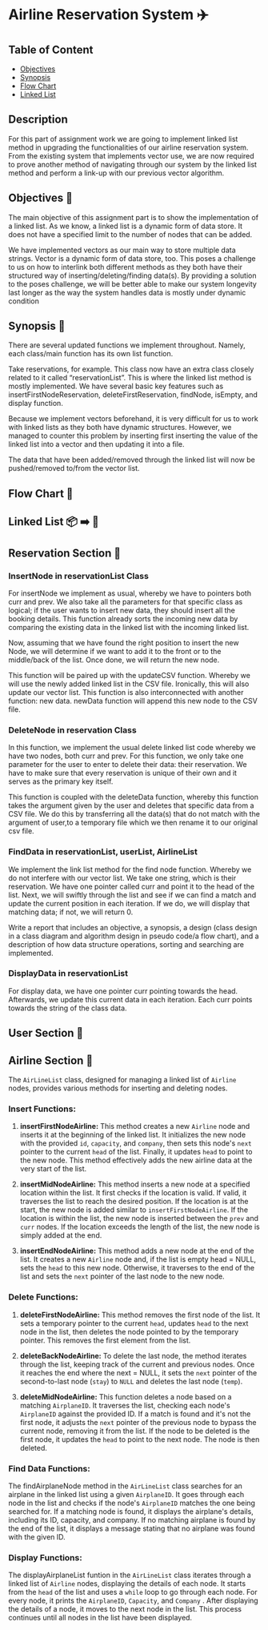 # Airline Reservation System ✈️

## Table of Content
- [Objectives](#objectives-)
- [Synopsis](#synopsis-)
- [Flow Chart](#flow-chart-)
- [Linked List](#linked-list-)

## Description 
For this part of assignment work we are going to implement linked list method in upgrading the functionalities of our airline reservation system. From the existing system that implements vector use, we are now required to prove another method of navigating through our system by the linked list method and perform a link-up with our previous vector algorithm.

## Objectives 🌈
The main objective of this assignment part is to show the implementation of a linked list. As we know, a linked list is a dynamic form of data store. It does not have a specified limit to the number of nodes that can be added. 

We have implemented vectors as our main way to store multiple data strings. Vector is a dynamic form of data store, too. This poses a challenge to us on how to interlink both different methods as they both have their structured way of inserting/deleting/finding data(s). By providing a solution to the poses challenge, we will be better able to make our system longevity last longer as the way the system handles data is mostly under dynamic condition



## Synopsis 📜
There are several updated functions we implement throughout. Namely, each class/main function has its own list function. 

Take reservations, for example. This class now have an extra class closely related to it called “reservationList”. This is where the linked list method is mostly implemented. We have several basic key features such as insertFirstNodeReservation, deleteFirstReservation, findNode, isEmpty, and display function. 

Because we implement vectors beforehand, it is very difficult for us to work with linked lists as they both have dynamic structures. However, we managed to counter this problem by inserting first inserting the value of the linked list into a vector and then updating it into a file.

The data that have been added/removed through the linked list will now be pushed/removed to/from the vector list. 
 


## Flow Chart 📑


## Linked List 📦 ➡️ 🛑

## Reservation Section 📅

### InsertNode in reservationList Class

For insertNode we implement as usual, whereby we have to  pointers both curr and prev. We also take all the parameters for that specific class as logical; if the user wants to insert new data, they should insert all the booking details.  This function already sorts the incoming new data by comparing the existing data in the linked list with the incoming linked list. 

Now, assuming that we have found the right position to insert the new Node, we will determine if we want to add it to the front or to the middle/back of the list. Once done, we will return the new node. 

This function will be paired up with the updateCSV function. Whereby we will use the newly added linked list in the CSV file. Ironically, this will also update our vector list.  This function is also interconnected with another function: new data.  newData function will append this new node to the CSV file.  

### DeleteNode in reservation Class

In this function, we implement the usual delete linked list code whereby we have two nodes, both curr and prev. For this function, we only take one parameter for the user to enter to delete their data: their reservation. We have to make sure that every reservation is unique of their own and it serves as the primary key itself.

This function is coupled with the deleteData function, whereby this function takes the argument given by the user and deletes that specific data from a CSV file. We do this by transferring all the data(s) that do not match with the argument of user,to a temporary file which we then rename it to our original csv file.	

### FindData in reservationList, userList, AirlineList

We implement the link list method for the find node function. Whereby we do not interfere with our vector list. We take one string, which is their reservation. We have one pointer called curr and point it to the head of the list. Next, we will swiftly through the list and see if we can find a match and update the current position in each iteration. If we do, we will display that matching data; if not, we will return 0. 

Write a report that includes an objective, a synopsis, a design (class design in a class diagram and algorithm design in pseudo code/a flow chart), and a description of how data structure operations, sorting and searching are implemented.

### DisplayData in reservationList

For display data, we have one pointer curr pointing towards the head. Afterwards, we update this current data in each iteration. Each curr points towards the string of the class data.

## User Section 🛂



## Airline Section 🛫

The `AirLineList` class, designed for managing a linked list of `Airline` nodes, provides various methods for inserting and deleting nodes.

### Insert Functions:

1. **insertFirstNodeAirline:** This method creates a new `Airline` node and inserts it at the beginning of the linked list. It initializes the new node with the provided `id`, `capacity`, and `company`, then sets this node's `next` pointer to the current `head` of the list. Finally, it updates `head` to point to the new node. This method effectively adds the new airline data at the very start of the list.

2. **insertMidNodeAirline:** This method inserts a new node at a specified location within the list. It first checks if the location is valid. If valid, it traverses the list to reach the desired position. If the location is at the start, the new node is added similar to `insertFirstNodeAirline`. If the location is within the list, the new node is inserted between the `prev` and `curr` nodes. If the location exceeds the length of the list, the new node is simply added at the end.

3. **insertEndNodeAirline:** This method adds a new node at the end of the list. It creates a new `Airline` node and, if the list is empty head = NULL, sets the `head` to this new node. Otherwise, it traverses to the end of the list and sets the `next` pointer of the last node to the new node.

### Delete Functions:

1. **deleteFirstNodeAirline:** This method removes the first node of the list. It sets a temporary pointer to the current `head`, updates `head` to the next node in the list, then deletes the node pointed to by the temporary pointer. This removes the first element from the list.

2. **deleteBackNodeAirline:** To delete the last node, the method iterates through the list, keeping track of the current and previous nodes. Once it reaches the end where the next = NULL, it sets the `next` pointer of the second-to-last node (`stay`) to `NULL` and deletes the last node (`temp`).

3. **deleteMidNodeAirline:** This function deletes a node based on a matching `AirplaneID`. It traverses the list, checking each node's `AirplaneID` against the provided ID. If a match is found and it's not the first node, it adjusts the `next` pointer of the previous node to bypass the current node, removing it from the list. If the node to be deleted is the first node, it updates the `head` to point to the next node. The node is then deleted.

### Find Data Functions:
The findAirplaneNode method in the `AirLineList` class searches for an airplane in the linked list using a given `AirplaneID`. It goes through each node in the list and checks if the node's `AirplaneID` matches the one being searched for. If a matching node is found, it displays the airplane's details, including its ID, capacity, and company. If no matching airplane is found by the end of the list, it displays a message stating that no airplane was found with the given ID.

### Display Functions:
The displayAirplaneList funtion in the `AirLineList` class iterates through a linked list of `Airline` nodes, displaying the details of each node. It starts from the `head` of the list and uses a `while` loop to go through each node. For every node, it prints the `AirplaneID`, `Capacity`, and `Company` . After displaying the details of a node, it moves to the next node in the list. This process continues until all nodes in the list have been displayed.






